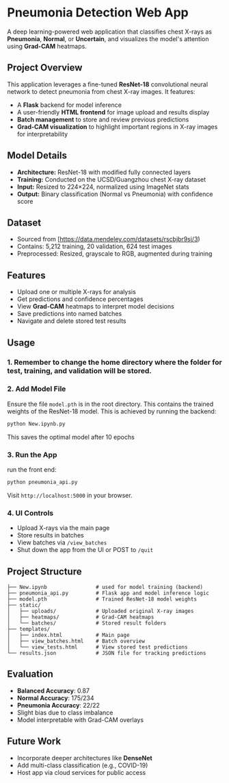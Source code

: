 # Pneumonia Detection Web App

A deep learning-powered web application that classifies chest X-rays as **Pneumonia**, **Normal**, or **Uncertain**, and visualizes the model's attention using **Grad-CAM** heatmaps.

## Project Overview

This application leverages a fine-tuned **ResNet-18** convolutional neural network to detect pneumonia from chest X-ray images. It features:

- A **Flask** backend for model inference
- A user-friendly **HTML frontend** for image upload and results display
- **Batch management** to store and review previous predictions
- **Grad-CAM visualization** to highlight important regions in X-ray images for interpretability

## Model Details

- **Architecture:** ResNet-18 with modified fully connected layers
- **Training:** Conducted on the UCSD/Guangzhou chest X-ray dataset
- **Input:** Resized to 224×224, normalized using ImageNet stats
- **Output:** Binary classification (Normal vs Pneumonia) with confidence score

## Dataset

- Sourced from [https://data.mendeley.com/datasets/rscbjbr9sj/3)
- Contains: 5,212 training, 20 validation, 624 test images
- Preprocessed: Resized, grayscale to RGB, augmented during training

## Features

- Upload one or multiple X-rays for analysis
- Get predictions and confidence percentages
- View **Grad-CAM** heatmaps to interpret model decisions
- Save predictions into named batches
- Navigate and delete stored test results

## Usage
### 1. Remember to change the home directory where the folder for test, training, and validation will be stored.

### 2. Add Model File

Ensure the file `model.pth` is in the root directory. This contains the trained weights of the ResNet-18 model. This is achieved by running the backend:
```bash
python New.ipynb.py
```
This saves the optimal model after 10 epochs
### 3. Run the App
run the front end:
```bash
python pneumonia_api.py
```

Visit `http://localhost:5000` in your browser.

### 4. UI Controls

- Upload X-rays via the main page
- Store results in batches
- View batches via `/view_batches`
- Shut down the app from the UI or POST to `/quit`

## Project Structure

```
├── New.ipynb                # used for model training (backend)
├── pneumonia_api.py         # Flask app and model inference logic
├── model.pth                # Trained ResNet-18 model weights
├── static/
│   ├── uploads/             # Uploaded original X-ray images
│   ├── heatmaps/            # Grad-CAM heatmaps
│   └── batches/             # Stored result folders
├── templates/
│   ├── index.html           # Main page
│   ├── view_batches.html    # Batch overview
│   └── view_tests.html      # View stored test predictions
└── results.json             # JSON file for tracking predictions
```

## Evaluation

- **Balanced Accuracy**: 0.87
- **Normal Accuracy**: 175/234
- **Pneumonia Accuracy**: 22/22
- Slight bias due to class imbalance
- Model interpretable with Grad-CAM overlays

## Future Work

- Incorporate deeper architectures like **DenseNet**
- Add multi-class classification (e.g., COVID-19)
- Host app via cloud services for public access
